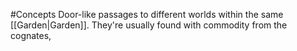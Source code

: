 #Concepts 
Door-like passages to different worlds within the same [[Garden|Garden]]. They're usually found with commodity from the cognates, 